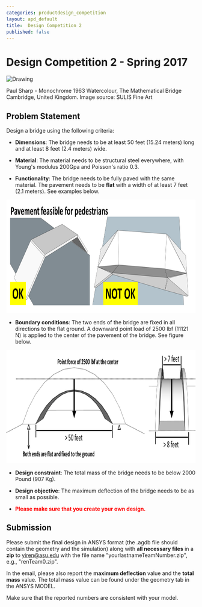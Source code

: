 ```yaml
---
categories: productdesign_competition
layout: apd_default
title:  Design Competition 2
published: false
---
```

# Design Competition 2 - Spring 2017

<img src="http://www.sulisfineart.com/media/catalog/product/cache/1/image/1400x/040ec09b1e35df139433887a97daa66f/m/d/md940.jpg" alt="Drawing" style="height: 400px;"/>

Paul Sharp - Monochrome 1963 Watercolour, The Mathematical Bridge Cambridge, United Kingdom. 
Image source: SULIS Fine Art

## Problem Statement
Design a bridge using the following criteria:

* **Dimensions**: The bridge needs to be at least 50 feet (15.24 meters) long and at least 8 feet (2.4 meters) wide.

* **Material**: The material needs to be structural steel everywhere, with Young's modulus 200Gpa and Poisson's ratio 0.3.

* **Functionality**: The bridge needs to be fully paved with the same material. 
The pavement needs to be **flat** with a width of at least 7 feet (2.1 meters). See examples below.

<img src="/_images/tutorial_topopt/bridge1.png" alt="Drawing" style="height: 300px;"/>

* **Boundary conditions**: The two ends of the bridge are fixed in all directions to 
the flat ground. A downward point load of 2500 lbf (11121 N) is applied to the center of the pavement of the bridge. See figure below.

<img src="/_images/tutorial_topopt/bridge2.png" alt="Drawing" style="height: 300px;"/>

* **Design constraint**: The total mass of the bridge needs to be below 2000 Pound (907 Kg). 

* **Design objective**: The maximum deflection of the bridge needs to be as small as possible.

* <a style="color:red">**Please make sure that you create your own design.**</a>

## Submission
Please submit the final design in ANSYS format (the .agdb file should contain the geometry and the simulation) 
along with **all necessary files** in a **zip** to yiren@asu.edu with the file name
"yourlastnameTeamNumber.zip", e.g., "renTeam0.zip". 

In the email, please also report the 
**maximum deflection** value and the **total mass** value. 
The total mass value can be found under the geometry tab in the ANSYS MODEL. 

Make sure that the reported numbers are consistent with your model.